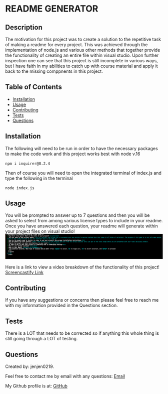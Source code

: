  # README GENERATOR  
  
  ## Description
  The motivation for this project was to create a solution to the repetitive task of making a readme for every project. This was achieved through the implementation of node.js and various other methods that together provide the functionality of creating an entire file within visual studio. Upon further inspection one can see that this project is still incomplete in various ways, but I have faith in my abilities to catch up with course material and apply it back to the missing comppnents in this project. 
  ## Table of Contents
  * [Installation](#installation)
  * [Usage](#usage)
  * [Contributing](#contributing)
  * [Tests](#tests)
  * [Questions](#questions)


  ## Installation
  The following  will need to be run in order to have the necessary packages to make the code work and this project works best with node v.16
  ```csharp-interactive
npm i inquirer@8.2.4
```
Then of course you will need to open the integrated terminal of index.js and type the following in the terminal
 ```csharp-interactive
node index.js
```
  ## Usage
You will be prompted to answer up to 7 questions and then you will be asked to select from among various license types to include in your readme. Once you have answered each question, your readme will generate within your project files on visual studio! 
![screenshot of dashboard](/screenshot.readme.generator.png)

Here is a link to view a video breakdown of the functionality of this project! 
[Screencastify Link](https://drive.google.com/file/d/1hxiccx90cHsFZd8oLbFkBzxZxMwoz3WF/view) 

  ## Contributing
  If you have any suggestions or concerns then please feel free to reach me with my information provided in the Questions section. 
  ## Tests
  There is a LOT that needs to be corrected so if anything this whole thing is still going through a LOT of testing.
  
  ## Questions
  Created by: jenjen0219.

  Feel free to contact me by email with any questions: [Email](mailto:jennifer.gutierrez@wsu.edu) 

  My Github profile is at: [GitHub](https://github.com/jenjen0219)